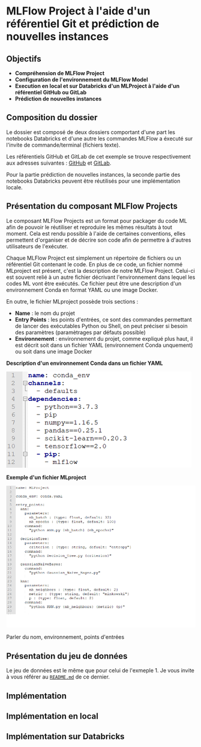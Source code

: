 MLFlow Project à l'aide d'un référentiel Git et prédiction de nouvelles instances
=================================================================================


Objectifs
---------

* **Compréhension de MLFlow Project**
* **Configuration de l'environnement du MLFlow Model**
* **Execution en local et sur Databricks d'un MLProject à l'aide d'un référentiel GitHub ou GitLab**
* **Prédiction de nouvelles instances**

Composition du dossier
----------------------

Le dossier est composé de deux dossiers comportant d'une part les notebooks Databricks et d'une autre les commandes MLFlow a éxecuté sur l'invite de commande/terminal (fichiers texte). 

Les référentiels GitHub et GitLab de cet exemple se trouve respectivement aux adresses suivantes : [GitHub](https://github.com/StevanStanovic/mlflow/tree/master/MLFlowProject) et [GitLab](https://gitlab.com/stevan.stanovic/mlflow).

Pour la partie prédiction de nouvelles instances, la seconde partie des notebooks Databricks peuvent être réutilisés pour une implémentation locale.


Présentation du composant MLFlow Projects
-----------------------------------------

Le composant MLFlow Projects est un format pour packager du code ML afin de pouvoir le réutiliser et reproduire les mêmes résultats à tout moment. Cela est rendu possible à l'aide de certaines conventions, elles permettent d'organiser et de décrire son code afin de permettre à d'autres utilisateurs de l'exécuter.

Chaque MLFlow Project est simplement un répertoire de fichiers ou un référentiel Git contenant le code. En plus de ce code, un fichier nommé MLproject est présent, c'est la description de notre MLFlow Project. Celui-ci est souvent relié à un autre fichier décrivant l'environnement dans lequel les codes ML vont être exécutés. Ce fichier peut être une description d'un environnement Conda en format YAML ou une image Docker.

En outre, le fichier MLproject possède trois sections :
* **Name** : le nom du projet
* **Entry Points** : les points d'entrées, ce sont des commandes permettant de lancer des exécutables Python ou Shell, on peut préciser si besoin des paramètres (paramètrages par défauts possible)
* **Environnement** : environnement du projet, comme expliqué plus haut, il est décrit soit dans un fichier YAML (environnement Conda unquement) ou soit dans une image Docker

**Description d'un environnement Conda dans un fichier YAML**

![Image of example of Conda environnement in YAML format](Images/Example_of_conda_environement_YAML.PNG)

**Exemple d'un fichier MLproject**

![Image of example of MLproject](Images/Example_of_MLproject.PNG)

Parler du nom, environnement, points d'entrées

Présentation du jeu de données
------------------------------

Le jeu de données est le même que pour celui de l'exmeple 1. Je vous invite à vous référer au [`README.md`](https://github.com/StevanStanovic/mlflow/blob/master/1%20-%20MLFlow%20Tracking%20pour%20un%20algorithme%20supervis%C3%A9/README.md) de ce dernier.

Implémentation
--------------



Implémentation en local
-----------------------



Implémentation sur Databricks
-----------------------------
